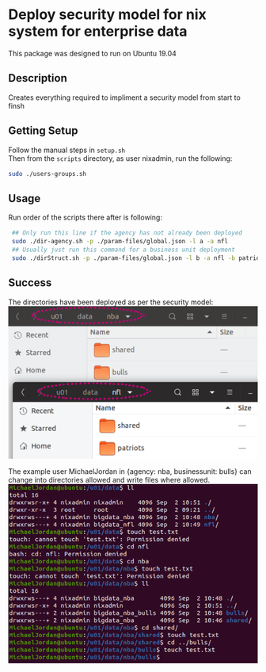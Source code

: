 # Deploy security model for nix system for enterprise data

This package was designed to run on Ubuntu 19.04

## Description

Creates everything required to impliment a security model from start to finsh

## Getting Setup

Follow the manual steps in `setup.sh`  
Then from the `scripts` directory, as user nixadmin, run the following:  

```sh
sudo ./users-groups.sh
```

## Usage

Run order of the scripts there after is following:

```sh
 ## Only run this line if the agency has not already been deployed
 sudo ./dir-agency.sh -p ./param-files/global.json -l a -a nfl
 ## Usually just run this command for a business unit deployment
 sudo ./dirStruct.sh -p ./param-files/global.json -l b -a nfl -b patriots
```

## Success

The directories have been deployed as per the security model:  
![](img/ubuntu-deployed.png)  

The example user MichaelJordan in {agency: nba, businessunit: bulls} can change into directories allowed and write files where allowed.  
![](img/ubuntu-tests.png)
